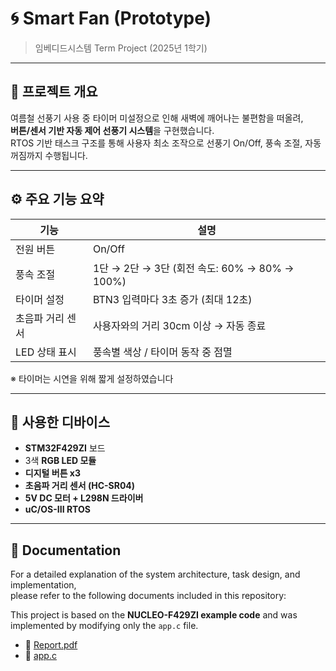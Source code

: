 # 🌀 Smart Fan (Prototype)
 
> 임베디드시스템 Term Project (2025년 1학기)

---

## 📌 프로젝트 개요

여름철 선풍기 사용 중 타이머 미설정으로 인해 새벽에 깨어나는 불편함을 떠올려,  
**버튼/센서 기반 자동 제어 선풍기 시스템**을 구현했습니다.  
RTOS 기반 태스크 구조를 통해 사용자 최소 조작으로 선풍기 On/Off, 풍속 조절, 자동 꺼짐까지 수행됩니다.

---

## ⚙️ 주요 기능 요약

| 기능 | 설명 |
|------|------|
| 전원 버튼 | On/Off |
| 풍속 조절 | 1단 → 2단 → 3단 (회전 속도: 60% → 80% → 100%) |
| 타이머 설정 | BTN3 입력마다 3초 증가 (최대 12초) |
| 초음파 거리 센서 | 사용자와의 거리 30cm 이상 → 자동 종료 |
| LED 상태 표시 | 풍속별 색상 / 타이머 동작 중 점멸 |

※ 타이머는 시연을 위해 짧게 설정하였습니다

---

## 🔧 사용한 디바이스

- **STM32F429ZI** 보드
- 3색 **RGB LED 모듈**
- **디지털 버튼 x3**
- **초음파 거리 센서 (HC-SR04)**
- **5V DC 모터 + L298N 드라이버**
- **uC/OS-III RTOS**

---

## 📄 Documentation

For a detailed explanation of the system architecture, task design, and implementation,  
please refer to the following documents included in this repository:

This project is based on the **NUCLEO-F429ZI example code** and was implemented by modifying only the `app.c` file.
- 📄 [Report.pdf](./Report.pdf)
- 📄 [app.c](./NUCLEO-f429zi_example_code%20(updated)/Examples/ST/STM32F429II-SK/OS3/app.c)

